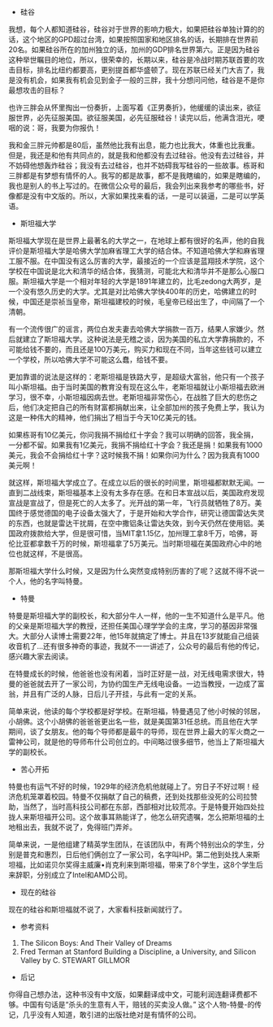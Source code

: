 * 硅谷

我想，每个人都知道硅谷，硅谷对于世界的影响力极大，如果把硅谷单独计算的的话，这个地区的GPD超过台湾，如果按照国家和地区排名的话，长期排在世界前20名。如果硅谷所在的加州独立的话，加州的GDP排名世界第六。正是因为硅谷这种举世瞩目的地位，所以，很荣幸的，长期以来，硅谷是冷战时期苏联首要的攻击目标，排名比纽约都要高，更别提首都华盛顿了。现在苏联已经关门大吉了，我是没有机会，如果我有机会见到金子一般的三胖，我十分想问问他，硅谷是不是你最想攻击的目标？

也许三胖会从怀里掏出一份奏折，上面写着《正男奏折》，他缓缓的读出来，欲征服世界，必先征服美国。欲征服美国，必先征服硅谷！读完以后，他满含泪光，哽咽的说：哥，我要为你报仇！

我和金三胖元帅都是80后，虽然他比我有出息，能力也比我大，体重也比我重。但是，我还是和他有共同点的，就是我和他都没有去过硅谷。他没有去过硅谷，并不妨碍他想轰炸硅谷；我没有去过硅谷，也并不妨碍我写硅谷的一些故事。栋哥和三胖都是有梦想有情怀的人。我写的都是故事，都不是我瞎编的，如果是瞎编的，我也是别人的书上写过的。在微信公众号的最后，我会列出来我参考的哪些书，好像都是没有中文版的。所以，大家如果找来看的话，一是可以装逼，二是可以学英语。

* 斯坦福大学

斯坦福大学现在是世界上最著名的大学之一，在地球上都有很好的名声，他的自我评价是斯坦福大学是哈佛大学加麻省理工大学的结合体。不知道哈佛大学和麻省理工服不服。在中国没有这么厉害的大学，最接近的一个应该是蓝翔技术学院，这个学校在中国说是北大和清华的结合体，我猜测，可能北大和清华并不是那么心服口服。斯坦福大学是一个相对年轻的大学是1891年建立的，比毛zedong大两岁，是一个没有悠久历史的大学。尤其是对比哈佛大学快400年的历史，哈佛建立的时候，中国还是崇祯当皇帝，斯坦福建校的时候，毛皇帝已经出生了，中间隔了一个清朝。

有一个流传很广的谣言，两位白发夫妻去哈佛大学捐款一百万，结果人家嫌少。然后就建立了斯坦福大学。这种说法是无稽之谈，因为美国的私立大学靠捐款的，不可能给钱不要的，而且还是100万美元，购买力和现在不同，当年这些钱可以建立一个学校，所以哈佛大学不可能这么蠢，给钱不要。

更加靠谱的说法是这样的：老斯坦福是铁路大亨，是超级大富翁，他只有一个孩子叫小斯坦福。由于当时美国的教育没有现在这么牛，老斯坦福就让小斯坦福去欧洲学习，很不幸，小斯坦福因病去世。老斯坦福非常伤心，在战胜了巨大的悲伤之后，他们决定把自己的所有财富都捐献出来，让全部加州的孩子免费上学，我认为这是一种伟大的精神，他们捐出了相当于今天10亿美元的钱。

如果栋哥有10亿美元，你问我捐不捐给红十字会？我可以明确的回答，我全捐，一分都不留。如果我有1亿美元，我捐不捐给红十字会？我还是捐！如果我有1000美元，我会不会捐给红十字？这时候我不捐！如果你问为什么？因为我真有1000美元啊！

就这样，斯坦福大学成立了。在成立以后的很长的时间里，斯坦福都默默无闻。一直到二战线束，斯坦福基本上没有太多存在感。在和日本宣战以后，美国政府发现宣战是宣战了，但是死亡的人太多了。光开战的第一年，飞行员就牺牲了8万。美国终于感觉德国的电子设备太强大了，于是开始和大学合作，研究让德国雷达失灵的东西，也就是雷达干扰屑，在空中撒铝条让雷达失效，到今天仍然在使用铝。美国政府拨款给大学，但是很可惜，当MIT拿1.15亿，加州理工拿8千万，哈佛，哥伦比亚都拿数千万的时候，斯坦福拿了5万美元。当时斯坦福在美国政府心中的地位也就这样，不是很高。

那斯坦福大学什么时候，又是因为什么突然变成特别历害的了呢？这就不得不说一个人，他的名字叫特曼。

* 特曼

特曼是斯坦福大学的副校长，和大部分牛人一样，他的一生不知道什么是平凡。他的父亲是斯坦福大学的教授，还担任美国心理学学会的主席，学习的基因非常强大。大部分人读博士需要22年，他15年就搞定了博士。并且在13岁就能自己组装收音机了...还有很多神奇的事迹，我就不一一讲述了，公众号的最后有他的传记，感兴趣大家去阅读。

在特曼成长的时候，他爸爸也没有闲着，当时正好是一战，对无线电需求很大，特曼的爸爸就去开了一家公司，为协约国生产无线电设备。一边当教授，一边成了富翁，并且有广泛的人脉，日后儿子开挂，与此有一定的关系。

简单来说，他读的每个学校都是好学校。在斯坦福，特曼遇见了他小时候的邻居，小胡佛。这个小胡佛的爸爸爸更出名一些，就是美国第31任总统。而且他在大学期间，谈了女朋友。他的每个导师都是最牛的导师，现在世界上最大的军火商之一雷神公司，就是他的导师布什公司创立的。中间略过很多细节，他当上了斯坦福大学的副校长。

* 苦心开拓

特曼也有运气不好的时候，1929年的经济危机他就碰上了。穷日子不好过啊！经济危机笼罩着校园。特曼不仅捐献了自己的稿费，还到处找那些没死的公司拉赞助，当然了，当时高科技公司都在东部，西部相对比较荒凉。于是特曼开始四处拉拢人来斯坦福开公司。这个故事耳熟能详了，他怎么研究遗嘱，怎么把斯坦福的土地租出去，我就不说了，免得班门弄斧。

简单来说，一是他组建了精英学生团队，在该团队中，有两个特别出众的学生，分别是普克和惠烈，日后他们俩创立了一家公司，名字叫HP。第二他到处找人来斯坦福，比如诺贝尔奖得主威廉•肖克利来到斯坦福，带来了8个学生，这8个学生后来辞职，分别成立了Intel和AMD公司。

* 现在的硅谷

现在的硅谷和斯坦福就不说了，大家看科技新闻就行了。

* 参考资料

1. The Silicon Boys: And Their Valley of Dreams
2. Fred Terman at Stanford Building a Discipline, a University, and Silicon Valley by C. STEWART GILLMOR

* 后记

你得自己想办法，这种书没有中文版，如果翻译成中文，可能利润连翻译费都不够。中国有句话是“杀头的生意有人干，赔钱的买卖没人做。” 这个人物-特曼-的传记，几乎没有人知道，敢引进的出版社绝对是有情怀的公司。
